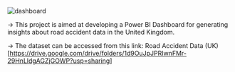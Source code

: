![dashboard](https://github.com/shashanknandanwar/Road-Accident-Analysis-Power-BI-/assets/117344286/a210c78a-3071-407e-9dd5-24496cc0ce71)

-> This project is aimed at developing a Power BI Dashboard for generating insights about road accident data in the United Kingdom.

-> The dataset can be accessed from this link:  Road Accident Data (UK) [https://drive.google.com/drive/folders/1d9OuJpJPRIwnFMr-29HnLldgAGZjGOWP?usp=sharing]
